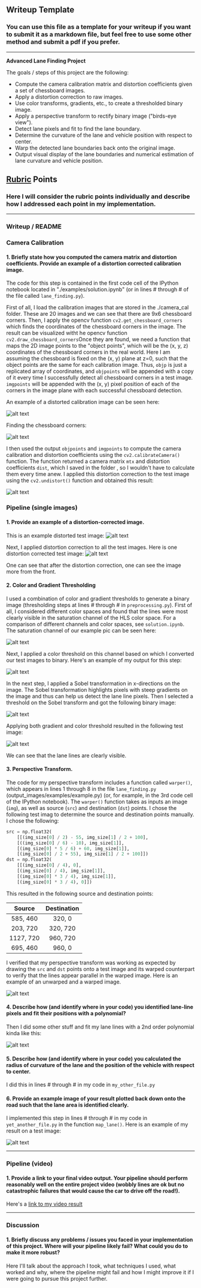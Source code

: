 ## Writeup Template

### You can use this file as a template for your writeup if you want to submit it as a markdown file, but feel free to use some other method and submit a pdf if you prefer.

---

**Advanced Lane Finding Project**

The goals / steps of this project are the following:

* Compute the camera calibration matrix and distortion coefficients given a set of chessboard images.
* Apply a distortion correction to raw images.
* Use color transforms, gradients, etc., to create a thresholded binary image.
* Apply a perspective transform to rectify binary image ("birds-eye view").
* Detect lane pixels and fit to find the lane boundary.
* Determine the curvature of the lane and vehicle position with respect to center.
* Warp the detected lane boundaries back onto the original image.
* Output visual display of the lane boundaries and numerical estimation of lane curvature and vehicle position.

[//]: # (Image References)

[image1]: ./output_images/undist_test_img.png "Undistorted Test Img"
[image2]: ./output_images/orig_test_img.png "Original Distorted Test Img"
[image4]: ./output_images/calib_example.png "Example Calibration Img"
[image5]: ./output_images/detected_corners.png "Detected Corners Calibration Img"
[image6]: ./output_images/undistorted_calib.png "Undistorted Calibration Img"
[image7]: ./output_images/hls_channel.png "HLS Color Space S Channel"
[image8]: ./output_images/hls_thresholding.png "HLS Thresholding Binary"
[image9]: ./output_images/sobel_operator.png "Gradient Thresholding Binary"
[image10]: ./output_images/combined_binary.png "Gradient and Color Thresholding Combined"
[image11]: ./output_images/unwarped_png "Unwarped original image"
[image12]: ./output_images/warped_png "Perspective Transformed image"
[image13]: ./output_images/perspective_transform_before.png "Perspective Transform Source"
[image14]: ./output_images/perspective_transform_after.png "Perspective Transform Destination"
[image15]: ./output_images/before_pipeline.png "Before Pipeline"
[image16]: ./output_images/after_pipeline.png "After Pipeline"
[video1]: ./project_video.mp4 "Video"

## [Rubric](https://review.udacity.com/#!/rubrics/571/view) Points

### Here I will consider the rubric points individually and describe how I addressed each point in my implementation.  

---

### Writeup / README

### Camera Calibration

#### 1. Briefly state how you computed the camera matrix and distortion coefficients. Provide an example of a distortion corrected calibration image.

The code for this step is contained in the first code cell of the IPython notebook located in "./examples/solution.ipynb" (or in lines # through # of the file called `lane_finding.py`).  

First of all, I load the calibration images that are stored in the ./camera_cal folder. These are 20 images and we can see that there are 9x6 chessboard corners. Then, I apply the opencv function `cv2.get_chessboard_corners` which finds the coordinates of the chessboard corners in the image. The result can be visualized witht he opencv function `cv2.draw_chessboard_corners`Once they are found, we need a function that maps the 2D image points to the "object points", which will be the (x, y, z) coordinates of the chessboard corners in the real world. Here I am assuming the chessboard is fixed on the (x, y) plane at z=0, such that the object points are the same for each calibration image.  Thus, `objp` is just a replicated array of coordinates, and `objpoints` will be appended with a copy of it every time I successfully detect all chessboard corners in a test image.  `imgpoints` will be appended with the (x, y) pixel position of each of the corners in the image plane with each successful chessboard detection.

An example of a distorted calibration image can be seen here:

![alt text][image4]

Finding the chessboard corners:

![alt text][image5]


I then used the output `objpoints` and `imgpoints` to compute the camera calibration and distortion coefficients using the `cv2.calibrateCamera()` function.  The function returned a camera matrix `mtx` and distortion coefficients `dist`, which I saved in the folder , so I wouldn't have to calculate them every time anew. I applied this distortion correction to the test image using the `cv2.undistort()` function and obtained this result: 

![alt text][image6]

### Pipeline (single images)

#### 1. Provide an example of a distortion-corrected image.
This is an example distorted test image:
![alt text][image2]

Next, I applied distortion correction to all the test images. Here is one distortion corrected test image:
![alt text][image1]

One can see that after the distortion correction, one can see the image more from the front.

#### 2. Color and Gradient Thresholding

I used a combination of color and gradient thresholds to generate a binary image (thresholding steps at lines # through # in `preprocessing.py`).  First of all, I considered different color spaces and found that the lines were most clearly visible in the saturation channel of the HLS color space. For a comparison of different channels and color spaces, see `solution.ipynb`. The saturation channel of our example pic can be seen here:

![alt text][image7]

Next, I applied a color threshold on this channel based on which I converted our test images to binary. Here's an example of my output for this step:

![alt text][image8]

In the next step, I applied a Sobel transformation in x-directions on the image. The Sobel transformation highlights pixels with steep gradients on the image and thus can help us detect the lane line pixels. Then I selected a threshold on the Sobel transform and got the following binary image: 

![alt text][image9]

Applying both gradient and color threshold resulted in the following test image:

![alt text][image10]

We can see that the lane lines are clearly visible. 

#### 3. Perspective Transform.

The code for my perspective transform includes a function called `warper()`, which appears in lines 1 through 8 in the file `lane_finding.py` (output_images/examples/example.py) (or, for example, in the 3rd code cell of the IPython notebook).  The `warper()` function takes as inputs an image (`img`), as well as source (`src`) and destination (`dst`) points.  I chose the following test imag to determine the source and destination points manually. I chose the following:

```python
src = np.float32(
    [[(img_size[0] / 2) - 55, img_size[1] / 2 + 100],
    [((img_size[0] / 6) - 10), img_size[1]],
    [(img_size[0] * 5 / 6) + 60, img_size[1]],
    [(img_size[0] / 2 + 55), img_size[1] / 2 + 100]])
dst = np.float32(
    [[(img_size[0] / 4), 0],
    [(img_size[0] / 4), img_size[1]],
    [(img_size[0] * 3 / 4), img_size[1]],
    [(img_size[0] * 3 / 4), 0]])
```

This resulted in the following source and destination points:

| Source        | Destination   | 
|:-------------:|:-------------:| 
| 585, 460      | 320, 0        | 
| 203, 720      | 320, 720      |
| 1127, 720     | 960, 720      |
| 695, 460      | 960, 0        |

I verified that my perspective transform was working as expected by drawing the `src` and `dst` points onto a test image and its warped counterpart to verify that the lines appear parallel in the warped image. Here is an example of an unwarped and a warped image.

![alt text][image4]

#### 4. Describe how (and identify where in your code) you identified lane-line pixels and fit their positions with a polynomial?

Then I did some other stuff and fit my lane lines with a 2nd order polynomial kinda like this:

![alt text][image5]

#### 5. Describe how (and identify where in your code) you calculated the radius of curvature of the lane and the position of the vehicle with respect to center.

I did this in lines # through # in my code in `my_other_file.py`

#### 6. Provide an example image of your result plotted back down onto the road such that the lane area is identified clearly.

I implemented this step in lines # through # in my code in `yet_another_file.py` in the function `map_lane()`.  Here is an example of my result on a test image:

![alt text][image6]

---

### Pipeline (video)

#### 1. Provide a link to your final video output.  Your pipeline should perform reasonably well on the entire project video (wobbly lines are ok but no catastrophic failures that would cause the car to drive off the road!).

Here's a [link to my video result](./project_video.mp4)

---

### Discussion

#### 1. Briefly discuss any problems / issues you faced in your implementation of this project.  Where will your pipeline likely fail?  What could you do to make it more robust?

Here I'll talk about the approach I took, what techniques I used, what worked and why, where the pipeline might fail and how I might improve it if I were going to pursue this project further.  

